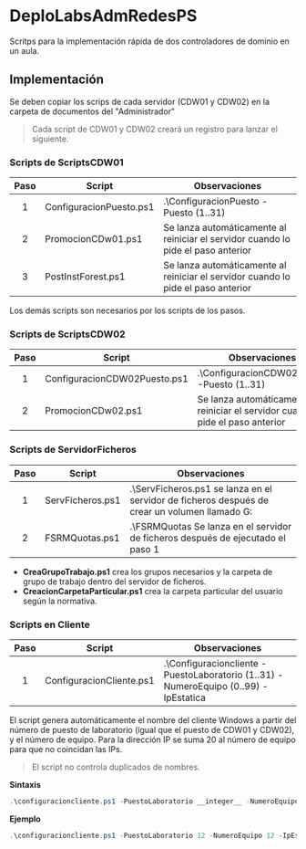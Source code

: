 # DeploLabsAdmRedesPS
Scritps para la implementación rápida de dos controladores de dominio en un aula. 
## Implementación
Se deben copiar los scrips de cada servidor (CDW01 y CDW02) en la carpeta de documentos del "Administrador"
> Cada script de CDW01 y CDW02 creará un registro para lanzar el siguiente.

### Scripts de ScriptsCDW01
|Paso | Script | Observaciones |
|:-:|--------|--------------|
| 1 | ConfiguracionPuesto.ps1 | .\ConfiguracionPuesto -Puesto (1..31) |
| 2 | PromocionCDw01.ps1 | Se lanza automáticamente al reiniciar el servidor cuando lo pide el paso anterior | 
| 3 | PostInstForest.ps1 | Se lanza automáticamente al reiniciar el servidor cuando lo pide el paso anterior |

Los demás scripts son necesarios por los scripts de los pasos.

### Scripts de ScriptsCDW02
|Paso | Script | Observaciones |
|:-:|--------|--------------|
| 1 | ConfiguracionCDW02Puesto.ps1 | .\ConfiguracionCDW02Puesto -Puesto (1..31) |
| 2 | PromocionCDw02.ps1 | Se lanza automáticamente al reiniciar el servidor cuando lo pide el paso anterior | 

### Scripts de ServidorFicheros
|Paso | Script | Observaciones |
|:-:|--------|--------------|
| 1 | ServFicheros.ps1 | .\ServFicheros.ps1 se lanza en el servidor de ficheros después de crear un volumen llamado G: |
| 2 | FSRMQuotas.ps1 | .\FSRMQuotas Se lanza en el servidor de ficheros después de ejecutado el paso 1 | 

- **CreaGrupoTrabajo.ps1** crea los grupos necesarios y la carpeta de grupo de trabajo dentro del servidor de ficheros.
- **CreacionCarpetaParticular.ps1** crea la carpeta particular del usuario según la normativa.


### Scripts en Cliente
|Paso | Script | Observaciones |
|:-:|--------|--------------|
| 1 | ConfiguracionCliente.ps1 | .\Configuracioncliente -PuestoLaboratorio (1..31) -NumeroEquipo (0..99) -IpEstatica |

El script genera automáticamente el nombre del cliente Windows a partir del número de puesto de laboratorio (igual que el puesto de CDW01 y CDW02), y el número de equipo. Para la dirección IP se suma 20 al número de equipo para que no coincidan las IPs.

> El script no controla duplicados de nombres.

**Sintaxis**

```powershell
.\configuracioncliente.ps1 -PuestoLaboratorio __integer__ -NumeroEquipo __integer__ [-IpEstatica]
```

**Ejemplo**

```powershell
.\configuracioncliente.ps1 -PuestoLaboratorio 12 -NumeroEquipo 12 -IpEstatica
```
